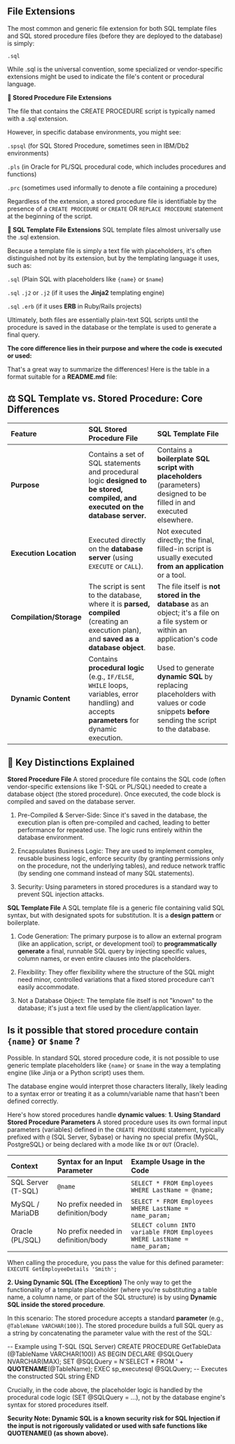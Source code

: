 ## File Extensions
The most common and generic file extension for both SQL template files and SQL stored procedure files (before they are deployed to the database) is simply:

`.sql`

While .sql is the universal convention, some specialized or vendor-specific extensions might be used to indicate the file's content or procedural language.

**💾 Stored Procedure File Extensions**

The file that contains the CREATE PROCEDURE script is typically named with a .sql extension.

However, in specific database environments, you might see:

`.spsql` (for SQL Stored Procedure, sometimes seen in IBM/Db2 environments)

`.pls` (in Oracle for PL/SQL procedural code, which includes procedures and functions)

`.prc` (sometimes used informally to denote a file containing a procedure)

Regardless of the extension, a stored procedure file is identifiable by the presence of a `CREATE PROCEDURE` or `CREATE` OR `REPLACE PROCEDURE` statement 
at the beginning of the script.

**📝 SQL Template File Extensions**
SQL template files almost universally use the .sql extension.

Because a template file is simply a text file with placeholders, it's often distinguished not by its extension, but by the templating language it uses, such as:

`.sql` (Plain SQL with placeholders like `{name}` or `$name`)

`.sql` `.j2` or `.j2` (if it uses the **Jinja2** templating engine)

`.sql` `.erb` (if it uses **ERB** in Ruby/Rails projects)

Ultimately, both files are essentially plain-text SQL scripts until the procedure is saved in the database or the template is used to generate a final query.

**The core difference lies in their purpose and where the code is executed or used:**

That's a great way to summarize the differences\! Here is the table in a format suitable for a **README.md** file:


## ⚖️ SQL Template vs. Stored Procedure: Core Differences

| Feature | SQL Stored Procedure File | SQL Template File |
| :--- | :--- | :--- |
| **Purpose** | Contains a set of SQL statements and procedural logic **designed to be stored, compiled, and executed on the database server.** | Contains a **boilerplate SQL script with placeholders** (parameters) designed to be filled in and executed elsewhere. |
| **Execution Location** | Executed directly on the **database server** (using `EXECUTE` or `CALL`). | Not executed directly; the final, filled-in script is usually executed **from an application** or a tool. |
| **Compilation/Storage** | The script is sent to the database, where it is **parsed, compiled** (creating an execution plan), and **saved as a database object**. | The file itself is **not stored in the database** as an object; it's a file on a file system or within an application's code base. |
| **Dynamic Content** | Contains **procedural logic** (e.g., `IF/ELSE`, `WHILE` loops, variables, error handling) and accepts **parameters** for dynamic execution. | Used to generate **dynamic SQL** by replacing placeholders with values or code snippets **before** sending the script to the database. |

## 🎯 Key Distinctions Explained
**Stored Procedure File**
A stored procedure file contains the SQL code (often vendor-specific extensions like T-SQL or PL/SQL) needed to create a database object (the stored procedure). 
Once executed, the code block is compiled and saved on the database server.

1. Pre-Compiled & Server-Side: Since it's saved in the database, the execution plan is often pre-compiled and cached, leading to better performance for
   repeated use. The logic runs entirely within the database environment.

3. Encapsulates Business Logic: They are used to implement complex, reusable business logic, enforce security (by granting permissions only on the procedure,
   not the underlying tables), and reduce network traffic (by sending one command instead of many SQL statements).

5. Security: Using parameters in stored procedures is a standard way to prevent SQL injection attacks.

**SQL Template File**
A SQL template file is a generic file containing valid SQL syntax, but with designated spots for substitution. It is a **design pattern** or boilerplate.

1. Code Generation: The primary purpose is to allow an external program (like an application, script, or development tool) to **programmatically generate**
   a final, runnable SQL query by injecting specific values, column names, or even entire clauses into the placeholders.

3. Flexibility: They offer flexibility where the structure of the SQL might need minor, controlled variations that a fixed stored procedure can't easily
   accommodate.

5. Not a Database Object: The template file itself is not "known" to the database; it's just a text file used by the client/application layer.

## Is it possible that stored procedure contain `{name}` or `$name` ?
Possible. In standard SQL stored procedure code, it is not possible to use generic template placeholders like `{name}` or `$name` in the way a templating engine 
(like Jinja or a Python script) uses them.

The database engine would interpret those characters literally, likely leading to a syntax error or treating it as a column/variable name 
that hasn't been defined correctly.

Here's how stored procedures handle **dynamic values**:
**1. Using Standard Stored Procedure Parameters**
A stored procedure uses its own formal input parameters (variables) defined in the `CREATE PROCEDURE` statement, typically prefixed with `@` (SQL Server, Sybase) 
or having no special prefix (MySQL, PostgreSQL) or being declared with a mode like `IN` or `OUT` (Oracle).

| Context |	Syntax for an Input Parameter	| Example Usage in the Code
| :--- | :--- | :--- |
| SQL Server (T-SQL) |	`@name` |	`SELECT * FROM Employees WHERE LastName = @name;`
| MySQL / MariaDB |	No prefix needed in definition/body |	`SELECT * FROM Employees WHERE LastName = name_param;`
| Oracle (PL/SQL) |	No prefix needed in definition/body |	`SELECT column INTO variable FROM Employees WHERE LastName = name_param;`

When calling the procedure, you pass the value for this defined parameter:
`EXECUTE GetEmployeeDetails 'Smith';`

**2. Using Dynamic SQL (The Exception)**
The only way to get the functionality of a template placeholder (where you're substituting a table name, a column name, or part of the SQL structure) is 
by using **Dynamic SQL inside the stored procedure**.

In this scenario:
The stored procedure accepts a standard **parameter** (e.g., `@TableName VARCHAR(100)`).
The stored procedure builds a full SQL query as a string by concatenating the parameter value with the rest of the SQL:

-- Example using T-SQL (SQL Server)
CREATE PROCEDURE GetTableData (@TableName VARCHAR(100))
AS
BEGIN
    DECLARE @SQLQuery NVARCHAR(MAX);
    SET @SQLQuery = N'SELECT * FROM ' + **QUOTENAME**(@TableName);
    EXEC sp_executesql @SQLQuery; -- Executes the constructed SQL string
END

Crucially, in the code above, the placeholder logic is handled by the procedural code logic (SET @SQLQuery = ...), not by the database engine's syntax for 
stored procedures itself.

**Security Note: Dynamic SQL is a known security risk for SQL Injection if the input is not rigorously validated or used with safe functions like QUOTENAME() 
(as shown above).**


